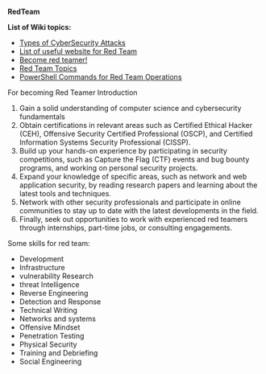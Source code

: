 **RedTeam**

**List of Wiki topics:**

- [Types of CyberSecurity Attacks](https://github.com/ties2/Red-Team/wiki/Types-of-CyberSecurity-Attacks)
- [List of useful website for Red Team](https://github.com/ties2/Red-Team/wiki/List-of-useful-website-for-Red-Team)
- [Become red teamer!](https://github.com/ties2/Red-Team/wiki/Become-red-teamer!)
- [Red Team Topics](https://github.com/ties2/Red-Team/wiki)
- [PowerShell Commands for Red Team Operations](https://github.com/ties2/Red-Team/blob/main/RedTeam-PowerShell.md)


For becoming Red Teamer
Introduction
1.	Gain a solid understanding of computer science and cybersecurity fundamentals
2.	Obtain certifications in relevant areas such as Certified Ethical Hacker (CEH), Offensive Security Certified Professional (OSCP), and Certified Information Systems Security Professional (CISSP).
3.	Build up your hands-on experience by participating in security competitions, such as Capture the Flag (CTF) events and bug bounty programs, and working on personal security projects.
4.	Expand your knowledge of specific areas, such as network and web application security, by reading research papers and learning about the latest tools and techniques.
5.	Network with other security professionals and participate in online communities to stay up to date with the latest developments in the field.
6.	Finally, seek out opportunities to work with experienced red teamers through internships, part-time jobs, or consulting engagements.
 
Some skills for red team:
- Development
- Infrastructure
- vulnerability Research
- threat Intelligence
- Reverse Engineering
- Detection and Response
- Technical Writing
- Networks and systems
- Offensive Mindset
- Penetration Testing
- Physical Security
- Training and Debriefing
- Social Engineering

 
 
 


